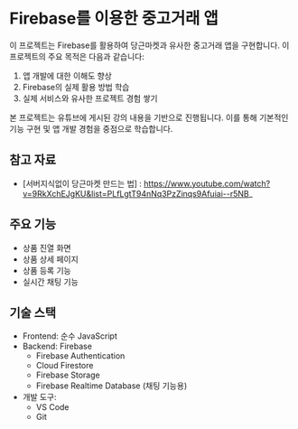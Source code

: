 # Firebase를 이용한 중고거래 앱

이 프로젝트는 Firebase를 활용하여 당근마켓과 유사한 중고거래 앱을 구현합니다. 이 프로젝트의 주요 목적은 다음과 같습니다:

1. 앱 개발에 대한 이해도 향상
2. Firebase의 실제 활용 방법 학습
3. 실제 서비스와 유사한 프로젝트 경험 쌓기

본 프로젝트는 유튜브에 게시된 강의 내용을 기반으로 진행됩니다. 이를 통해 기본적인 기능 구현 및 앱 개발 경험을 중점으로 학습합니다.

## 참고 자료
- [서버지식없이 당근마켓 만드는 법] : https://www.youtube.com/watch?v=9RkXchEJgKU&list=PLfLgtT94nNq3PzZinqs9Afuiai--r5NB_

## 주요 기능

- 상품 진열 화면
- 상품 상세 페이지
- 상품 등록 기능
- 실시간 채팅 기능

## 기술 스택

- Frontend: 순수 JavaScript
- Backend: Firebase
  - Firebase Authentication
  - Cloud Firestore
  - Firebase Storage
  - Firebase Realtime Database (채팅 기능용)
- 개발 도구:
  - VS Code
  - Git

